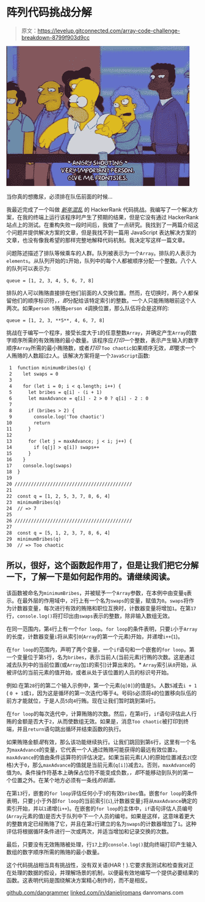 # 阵列代码挑战分解

> 原文：<https://levelup.gitconnected.com/array-code-challenge-breakdown-8799f903d9cc>

![](img/eba079a6642ef86dabda65ce8df75008.png)

当你真的想撒尿，必须排在队伍前面的时候…

我最近完成了一个叫做 [*新年混乱*](https://www.hackerrank.com/challenges/new-year-chaos/problem) 的 HackerRank 代码挑战。我编写了一个解决方案，在我的终端上运行该程序时产生了预期的结果，但是它没有通过 HackerRank 站点上的测试。在重构失败一段时间后，我做了一点研究。我找到了一两篇介绍这个问题并提供解决方案的文章，但是我找不到一篇用 JavaScript 表达解决方案的文章，也没有像我希望的那样完整地解释代码机制。我决定写这样一篇文章。

问题陈述描述了排队等候乘车的人群。队列被表示为一个`Array`。排队的人表示为`elements`。从队列开始的`1`开始，队列中的每个人都被顺序分配一个整数。八个人的队列可以表示为:

```
queue = [1, 2, 3, 4, 5, 6, 7, 8]
```

排队的人可以贿赂直接排在他们前面的人交换位置。然而，在切换时，两个人都保留他们的顺序标识符，*，即*分配给该特定索引的整数。一个人只能贿赂眼前这个人两次。如果`person 5`贿赂`person 4`调换位置，那么队伍将会是这样的:

```
queue = [1, 2, 3, **5**, 4, 6, 7, 8]
```

挑战在于编写一个程序，接受长度大于`1`的任意整数`Array`，并确定产生`Array`的数字顺序所需的有效贿赂的最小数量。该程序应*打印*一个整数，表示产生输入的数字顺序`Array`所需的最小贿赂数，或者*打印* `Too chaotic`如果顺序无效，*即*要求一个人贿赂的人数超过`2`人。该解决方案将是一个`JavaScript`函数:

```
 1  function minimumBribes(q) {
 2    let swaps = 0
 3
 4    for (let i = 0; i < q.length; i++) {
 5      let bribes = q[i] - (i + 1)
 6      let maxAdvance = q[i] - 2 > 0 ? q[i] - 2 : 0
 7
 8      if (bribes > 2) {
 9        console.log('Too chaotic')
10        return
11      }
12
13      for (let j = maxAdvance; j < i; j++) {
14        if (q[j] > q[i]) swaps++
15      }
16    }
17    console.log(swaps)
18  }
19
20 ///////////////////////////////////////////
21 
22  const q = [1, 2, 5, 3, 7, 8, 6, 4]
23  minimumBribes(q)
24  // => 7
25
26 ///////////////////////////////////////////
27
28  const q = [5, 1, 2, 3, 7, 8, 6, 4]
29  minimumBribes(q)
30  // => Too chaotic
```

## 所以，很好，这个函数起作用了，但是让我们把它分解一下，了解一下是如何起作用的。请继续阅读。

该函数被命名为`minimumBribes`，并被赋予一个`Array`参数，在本例中由变量`q`表示。在最外层的作用域中，`2`行上有一个名为`swaps`的变量，赋值为`0`。`swaps`将作为计数器变量，每次进行有效的贿赂和职位互换时，计数器变量将增加`1`。在第`17`行，`console.log()`将打印出由`swaps`表示的整数，除非输入数组无效。

在同一范围内，第`4`行上有一个`for loop`。`for loop`的条件表明，只要`i`小于`Array`的长度，计数器变量`i`将从索引`0`(`Array`的第一个元素)开始，并递增`i++`(`1`)。

在`for loop`的范围内，声明了两个变量，一个`if`语句和一个嵌套的`for loop`。第一个变量位于第`5`行，名为`bribes`，表示当前人(当前元素)行贿的次数。这是通过减去队列中的当前位置(或`Array`加`1`的索引)计算出来的。* `Array`索引从`0`开始，从被评估的当前元素的值开始，或者从处于该位置的人员的标识号开始。

例如:在第`28`行的第二个输入示例中，第一个元素(`q[0]`)的值是`5`。人数`5`减去`i + 1` ( `0 + 1`或`1`，因为这是循环的第一次迭代)等于`4`。号码`5`必须将`4`的位置移向队伍的前方才能就位，于是人员`5`向`4`行贿。现在让我们暂时跳到第`8`行。

在`for loop`的每次迭代中，计算贿赂的次数。然后，在第`8`行，`if`语句评估此人行贿的金额是否大于`2`，从而使数组无效。如果是，消息`Too chaotic`被打印到终端，并且`return`语句跳出循环并结束函数的执行。

如果贿赂金额*是*有效，那么该功能继续执行。让我们跳回到第`6`行，这里有一个名为`maxAdvance`的变量，它代表一个人通过贿赂可能获得的最远有效位置`2`。`maxAdvance`的值由条件运算符的评估决定。如果当前元素(人)的原始位置减去`2`(空格)大于`0`，那么`maxAdvance`的值就是当前元素(`q[i]`)减去`2`。否则，`maxAdvance`的值为`0`。条件操作符基本上确保占位符不能变成负数，*，即*不能移动到队列的第一个位置之外。在某个地方必须有一条线*的前面。*

在第`13`行，嵌套的`for loop`评估任何小于`3`的有效`bribes`值。嵌套`for loop`的条件表明，只要`j`小于外部`for loop`的当前索引(`i`),计数器变量`j`将从`maxAdvance`确定的索引开始，并以`1`递增(`i++`)。在嵌套的`for loop`的主体中，`if`语句评估人员编号(`Array`元素的值)是否大于队列中下一个人员的编号。如果是这样，这意味着更大的整数肯定已经贿赂了它，并且在第`2`行建立的名为`swaps`的计数器增加了`1`。这种评估将根据循环条件进行一次或两次，并适当增加和记录交换的次数。

最后，只要没有无效贿赂被处理，行`17`上的`console.log()`就向终端打印产生输入数组的数字顺序所需的贿赂的最小数量。

这个代码挑战相当具有挑战性，没有双关语(HAR！).它要求我测试和检查我对正在处理的数据的假设，并理解场景的机制，以便最有效地编写一个提供必要结果的函数。这表明代码是围绕解决方案精心制作的，而不是相反。

[github.com/dangrammer](https://github.com/dangrammer)
[linked.com/in/danieljromans](https://www.linkedin.com/in/danieljromans/)
danromans.com